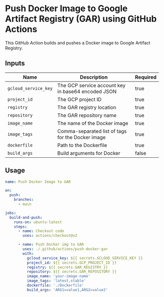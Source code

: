 # Push Docker Image to Google Artifact Registry (GAR) using GitHub Actions

This GitHub Action builds and pushes a Docker image to Google Artifact Registry.

## Inputs

| Name                | Description                                      | Required |
|---------------------|--------------------------------------------------|----------|
| `gcloud_service_key`| The GCP service account key in base64 encoded JSON | true     |
| `project_id`        | The GCP project ID                               | true     |
| `registry`          | The GAR registry location                        | true     |
| `repository`        | The GAR repository name                          | true     |
| `image_name`        | The name of the Docker image                     | true     |
| `image_tags`        | Comma-separated list of tags for the Docker image| true     |
| `dockerfile`        | Path to the Dockerfile                           | true     |
| `build_args`        | Build arguments for Docker                       | false    |

## Usage

```yaml
name: Push Docker Image to GAR

on:
  push:
    branches:
      - main

jobs:
  build-and-push:
    runs-on: ubuntu-latest
    steps:
      - name: Checkout code
        uses: actions/checkout@v2

      - name: Push Docker img to GAR
        uses: ./.github/actions/push-docker-gar
        with:
          gcloud_service_key: ${{ secrets.GCLOUD_SERVICE_KEY }}
          project_id: ${{ secrets.GCP_PROJECT_ID }}
          registry: ${{ secrets.GAR_REGISTRY }}
          repository: ${{ secrets.GAR_REPOSITORY }}
          image_name: 'your-image-name'
          image_tags: 'latest,stable'
          dockerfile: './Dockerfile'
          build_args: 'ARG1=value1,ARG2=value2'


